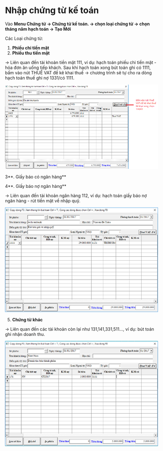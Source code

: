 # Nhập chứng từ kế toán

Vào **Menu Chứng từ -&gt; Chứng từ kế toán. -&gt; chọn loại chứng từ -&gt; chọn tháng năm hạch toán -&gt; Tạo Mới**

Các Loại chứng từ:

1. **Phiếu chi tiền mặt**
2. **Phiếu thu tiền mặt**

-&gt; Liên quan đến tài khoản tiền mặt 111, ví dụ: hạch toán phiếu chi tiền mặt - hóa đơn ăn uống tiếp khách. Sau khi hạch toán xong bút toán ghi có 1111, bấm vào nút THUẾ VAT để kê khai thuế -&gt; chương trình sẽ tự cho ra dòng hạch toán thuế ghi nợ 1331/có 1111.

![](../.gitbook/assets/ct1.png)

3**. Giấy báo có ngân hàng**

4**. Giấy báo nợ ngân hàng**

-&gt; Liên quan đến tài khoản ngân hàng 112, ví dụ: hạch toán giấy báo nợ ngân hàng - rút tiền mặt về nhập quỹ.

![](../.gitbook/assets/ct2.png)

5. **Chứng từ khác**

-&gt; Liên quan đến các tài khoản còn lại như 131,141,331,511..., ví dụ: bút toán ghi nhận doanh thu.

![](../.gitbook/assets/ct3.png)



